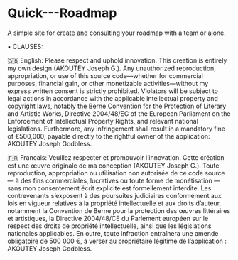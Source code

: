 # Quick---Roadmap
A simple site for create and consulting your roadmap with a team or alone.

• CLAUSES:

🇬🇧 English:
Please respect and uphold innovation. This creation is entirely my own design (AKOUTEY Joseph G.). Any unauthorized reproduction, appropriation, or use of this source code—whether for commercial purposes, financial gain, or other monetizable activities—without my express written consent is strictly prohibited.
Violators will be subject to legal actions in accordance with the applicable intellectual property and copyright laws, notably the Berne Convention for the Protection of Literary and Artistic Works, Directive 2004/48/EC of the European Parliament on the Enforcement of Intellectual Property Rights, and relevant national legislations.
Furthermore, any infringement shall result in a mandatory fine of €500,000, payable directly to the rightful owner of the application: AKOUTEY Joseph Godbless.

🇫🇷 Francais:
Veuillez respecter et promouvoir l’innovation. Cette création est une œuvre originale de ma conception (AKOUTEY Joseph G.). Toute reproduction, appropriation ou utilisation non autorisée de ce code source — à des fins commerciales, lucratives ou toute forme de monétisation — sans mon consentement écrit explicite est formellement interdite.
Les contrevenants s’exposent à des poursuites judiciaires conformément aux lois en vigueur relatives à la propriété intellectuelle et aux droits d’auteur, notamment la Convention de Berne pour la protection des œuvres littéraires et artistiques, la Directive 2004/48/CE du Parlement européen sur le respect des droits de propriété intellectuelle, ainsi que les législations nationales applicables.
En outre, toute infraction entraînera une amende obligatoire de 500 000 €, à verser au propriétaire légitime de l’application : AKOUTEY Joseph Godbless.
